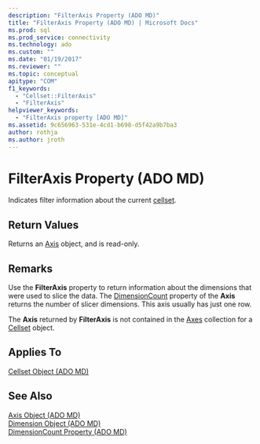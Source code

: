 ```yaml
---
description: "FilterAxis Property (ADO MD)"
title: "FilterAxis Property (ADO MD) | Microsoft Docs"
ms.prod: sql
ms.prod_service: connectivity
ms.technology: ado
ms.custom: ""
ms.date: "01/19/2017"
ms.reviewer: ""
ms.topic: conceptual
apitype: "COM"
f1_keywords: 
  - "Cellset::FilterAxis"
  - "FilterAxis"
helpviewer_keywords: 
  - "FilterAxis property [ADO MD]"
ms.assetid: 9c656963-531e-4cd1-b698-d5f42a9b7ba3
author: rothja
ms.author: jroth
---
```

# FilterAxis Property (ADO MD)
Indicates filter information about the current [cellset](./cellset-object-ado-md.md).  
  
## Return Values  
 Returns an [Axis](./axis-object-ado-md.md) object, and is read-only.  
  
## Remarks  
 Use the **FilterAxis** property to return information about the dimensions that were used to slice the data. The [DimensionCount](./dimensioncount-property-ado-md.md) property of the **Axis** returns the number of slicer dimensions. This axis usually has just one row.  
  
 The **Axis** returned by **FilterAxis** is not contained in the [Axes](./axes-collection-ado-md.md) collection for a [Cellset](./cellset-object-ado-md.md) object.  
  
## Applies To  
 [Cellset Object (ADO MD)](./cellset-object-ado-md.md)  
  
## See Also  
 [Axis Object (ADO MD)](./axis-object-ado-md.md)   
 [Dimension Object (ADO MD)](./dimension-object-ado-md.md)   
 [DimensionCount Property (ADO MD)](./dimensioncount-property-ado-md.md)